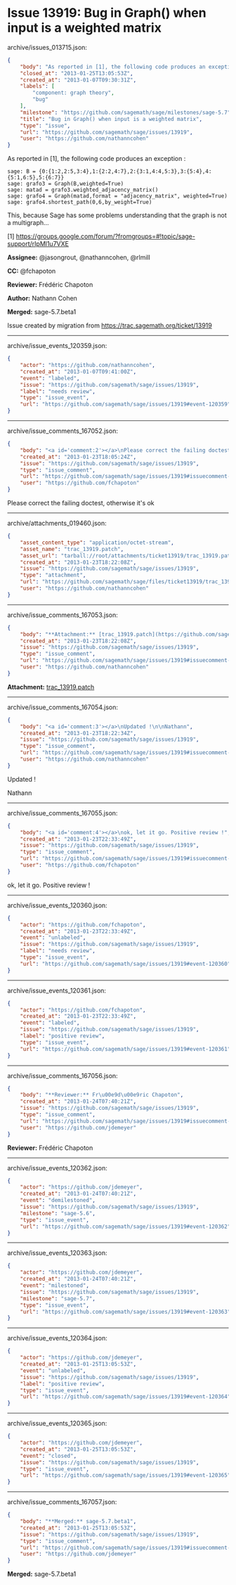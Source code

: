 # Issue 13919: Bug in Graph() when input is a weighted matrix

archive/issues_013715.json:
```json
{
    "body": "As reported in [1], the following code produces an exception :\n\n```\nsage: B = {0:{1:2,2:5,3:4},1:{2:2,4:7},2:{3:1,4:4,5:3},3:{5:4},4:{5:1,6:5},5:{6:7}} \nsage: grafo3 = Graph(B,weighted=True) \nsage: matad = grafo3.weighted_adjacency_matrix() \nsage: grafo4 = Graph(matad,format = \"adjacency_matrix\", weighted=True) \nsage: grafo4.shortest_path(0,6,by_weight=True)\n```\n\nThis, because Sage has some problems understanding that the graph is not a multigraph...\n\n[1] https://groups.google.com/forum/?fromgroups=#!topic/sage-support/rIpMl1u7VXE\n\n**Assignee:** @jasongrout, @nathanncohen, @rlmill\n\n**CC:**  @fchapoton\n\n**Reviewer:** Fr\u00e9d\u00e9ric Chapoton\n\n**Author:** Nathann Cohen\n\n**Merged:** sage-5.7.beta1\n\nIssue created by migration from https://trac.sagemath.org/ticket/13919\n\n",
    "closed_at": "2013-01-25T13:05:53Z",
    "created_at": "2013-01-07T09:30:31Z",
    "labels": [
        "component: graph theory",
        "bug"
    ],
    "milestone": "https://github.com/sagemath/sage/milestones/sage-5.7",
    "title": "Bug in Graph() when input is a weighted matrix",
    "type": "issue",
    "url": "https://github.com/sagemath/sage/issues/13919",
    "user": "https://github.com/nathanncohen"
}
```
As reported in [1], the following code produces an exception :

```
sage: B = {0:{1:2,2:5,3:4},1:{2:2,4:7},2:{3:1,4:4,5:3},3:{5:4},4:{5:1,6:5},5:{6:7}} 
sage: grafo3 = Graph(B,weighted=True) 
sage: matad = grafo3.weighted_adjacency_matrix() 
sage: grafo4 = Graph(matad,format = "adjacency_matrix", weighted=True) 
sage: grafo4.shortest_path(0,6,by_weight=True)
```

This, because Sage has some problems understanding that the graph is not a multigraph...

[1] https://groups.google.com/forum/?fromgroups=#!topic/sage-support/rIpMl1u7VXE

**Assignee:** @jasongrout, @nathanncohen, @rlmill

**CC:**  @fchapoton

**Reviewer:** Frédéric Chapoton

**Author:** Nathann Cohen

**Merged:** sage-5.7.beta1

Issue created by migration from https://trac.sagemath.org/ticket/13919





---

archive/issue_events_120359.json:
```json
{
    "actor": "https://github.com/nathanncohen",
    "created_at": "2013-01-07T09:41:00Z",
    "event": "labeled",
    "issue": "https://github.com/sagemath/sage/issues/13919",
    "label": "needs review",
    "type": "issue_event",
    "url": "https://github.com/sagemath/sage/issues/13919#event-120359"
}
```



---

archive/issue_comments_167052.json:
```json
{
    "body": "<a id='comment:2'></a>\nPlease correct the failing doctest, otherwise it's ok",
    "created_at": "2013-01-23T18:05:24Z",
    "issue": "https://github.com/sagemath/sage/issues/13919",
    "type": "issue_comment",
    "url": "https://github.com/sagemath/sage/issues/13919#issuecomment-167052",
    "user": "https://github.com/fchapoton"
}
```

<a id='comment:2'></a>
Please correct the failing doctest, otherwise it's ok



---

archive/attachments_019460.json:
```json
{
    "asset_content_type": "application/octet-stream",
    "asset_name": "trac_13919.patch",
    "asset_url": "tarball://root/attachments/ticket13919/trac_13919.patch",
    "created_at": "2013-01-23T18:22:08Z",
    "issue": "https://github.com/sagemath/sage/issues/13919",
    "type": "attachment",
    "url": "https://github.com/sagemath/sage/files/ticket13919/trac_13919.patch",
    "user": "https://github.com/nathanncohen"
}
```



---

archive/issue_comments_167053.json:
```json
{
    "body": "**Attachment:** [trac_13919.patch](https://github.com/sagemath/sage/files/ticket13919/trac_13919.patch)",
    "created_at": "2013-01-23T18:22:08Z",
    "issue": "https://github.com/sagemath/sage/issues/13919",
    "type": "issue_comment",
    "url": "https://github.com/sagemath/sage/issues/13919#issuecomment-167053",
    "user": "https://github.com/nathanncohen"
}
```

**Attachment:** [trac_13919.patch](https://github.com/sagemath/sage/files/ticket13919/trac_13919.patch)



---

archive/issue_comments_167054.json:
```json
{
    "body": "<a id='comment:3'></a>\nUpdated !\n\nNathann",
    "created_at": "2013-01-23T18:22:34Z",
    "issue": "https://github.com/sagemath/sage/issues/13919",
    "type": "issue_comment",
    "url": "https://github.com/sagemath/sage/issues/13919#issuecomment-167054",
    "user": "https://github.com/nathanncohen"
}
```

<a id='comment:3'></a>
Updated !

Nathann



---

archive/issue_comments_167055.json:
```json
{
    "body": "<a id='comment:4'></a>\nok, let it go. Positive review !",
    "created_at": "2013-01-23T22:33:49Z",
    "issue": "https://github.com/sagemath/sage/issues/13919",
    "type": "issue_comment",
    "url": "https://github.com/sagemath/sage/issues/13919#issuecomment-167055",
    "user": "https://github.com/fchapoton"
}
```

<a id='comment:4'></a>
ok, let it go. Positive review !



---

archive/issue_events_120360.json:
```json
{
    "actor": "https://github.com/fchapoton",
    "created_at": "2013-01-23T22:33:49Z",
    "event": "unlabeled",
    "issue": "https://github.com/sagemath/sage/issues/13919",
    "label": "needs review",
    "type": "issue_event",
    "url": "https://github.com/sagemath/sage/issues/13919#event-120360"
}
```



---

archive/issue_events_120361.json:
```json
{
    "actor": "https://github.com/fchapoton",
    "created_at": "2013-01-23T22:33:49Z",
    "event": "labeled",
    "issue": "https://github.com/sagemath/sage/issues/13919",
    "label": "positive review",
    "type": "issue_event",
    "url": "https://github.com/sagemath/sage/issues/13919#event-120361"
}
```



---

archive/issue_comments_167056.json:
```json
{
    "body": "**Reviewer:** Fr\u00e9d\u00e9ric Chapoton",
    "created_at": "2013-01-24T07:40:21Z",
    "issue": "https://github.com/sagemath/sage/issues/13919",
    "type": "issue_comment",
    "url": "https://github.com/sagemath/sage/issues/13919#issuecomment-167056",
    "user": "https://github.com/jdemeyer"
}
```

**Reviewer:** Frédéric Chapoton



---

archive/issue_events_120362.json:
```json
{
    "actor": "https://github.com/jdemeyer",
    "created_at": "2013-01-24T07:40:21Z",
    "event": "demilestoned",
    "issue": "https://github.com/sagemath/sage/issues/13919",
    "milestone": "sage-5.6",
    "type": "issue_event",
    "url": "https://github.com/sagemath/sage/issues/13919#event-120362"
}
```



---

archive/issue_events_120363.json:
```json
{
    "actor": "https://github.com/jdemeyer",
    "created_at": "2013-01-24T07:40:21Z",
    "event": "milestoned",
    "issue": "https://github.com/sagemath/sage/issues/13919",
    "milestone": "sage-5.7",
    "type": "issue_event",
    "url": "https://github.com/sagemath/sage/issues/13919#event-120363"
}
```



---

archive/issue_events_120364.json:
```json
{
    "actor": "https://github.com/jdemeyer",
    "created_at": "2013-01-25T13:05:53Z",
    "event": "unlabeled",
    "issue": "https://github.com/sagemath/sage/issues/13919",
    "label": "positive review",
    "type": "issue_event",
    "url": "https://github.com/sagemath/sage/issues/13919#event-120364"
}
```



---

archive/issue_events_120365.json:
```json
{
    "actor": "https://github.com/jdemeyer",
    "created_at": "2013-01-25T13:05:53Z",
    "event": "closed",
    "issue": "https://github.com/sagemath/sage/issues/13919",
    "type": "issue_event",
    "url": "https://github.com/sagemath/sage/issues/13919#event-120365"
}
```



---

archive/issue_comments_167057.json:
```json
{
    "body": "**Merged:** sage-5.7.beta1",
    "created_at": "2013-01-25T13:05:53Z",
    "issue": "https://github.com/sagemath/sage/issues/13919",
    "type": "issue_comment",
    "url": "https://github.com/sagemath/sage/issues/13919#issuecomment-167057",
    "user": "https://github.com/jdemeyer"
}
```

**Merged:** sage-5.7.beta1
